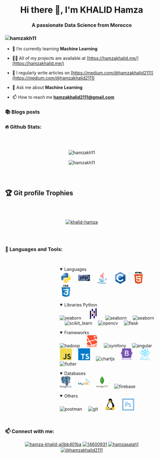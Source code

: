 <h1 align="center">Hi there 👋, I'm KHALID Hamza</h1>
<h3 align="center">A passionate Data Science from Morocco</h3>


### <p align="left"> <img src="https://komarev.com/ghpvc/?username=hamzakh11&label=Profile%20views&color=0e75b6&style=flat" alt="hamzakh11" /> </p>

- 🌱 I’m currently learning **Machine Learning**

- 👨‍💻 All of my projects are available at [https://hamzakhalid.me/](https://hamzakhalid.me/)

- 📝 I regularly write articles on [https://medium.com/@hamzakhalid2111](https://medium.com/@hamzakhalid2111)

- 💬 Ask me about **Machine Learning**

- 📫 How to reach me **hamzakhalid2111@gmail.com**

### 📚 Blogs posts
### <!-- BLOG-POST-LIST:START -->
### <!-- BLOG-POST-LIST:END -->

<h3 align="left">🔥 Github Stats:</h3>
<br>
<br>
<p align="center">
  <img align="center" src="https://github-readme-stats.vercel.app/api?username=hamzakh11&show_icons=true&theme=dracula" alt="hamzakh11" />
</p>

<p align="center">
  <img align="center" src="https://github-readme-streak-stats.herokuapp.com/?user=hamzakh11&theme=algolia" alt="hamzakh11" /></p>
<br>
<br>

## :trophy: Git profile Trophies
<br>
<br>
<p align="center"> 
  <a href="https://github.com/ryo-ma/github-profile-trophy">
    <img src="https://github-profile-trophy.vercel.app/?username=hamzakh11&layout=compact&theme=algolia" alt="khalid-hamza" />
  </a> 
</p>


<br>
<br>

<h3 align="left">🔨 Languages and Tools:</h3>
<p align="left"> 
  <br>
  
  <dl><dd><dl><dd><dl><dd><dl><dd>
  <details open style="margin-left:20px">
   <summary>Languages</summary>
      <img src="https://raw.githubusercontent.com/devicons/devicon/master/icons/python/python-original.svg" alt="python" width="40" height="40"/> 
      &nbsp;&nbsp;&nbsp;&nbsp;<img src="https://raw.githubusercontent.com/devicons/devicon/master/icons/php/php-original.svg" alt="php" width="40" height="40"/> 
      &nbsp;&nbsp;&nbsp;&nbsp;<img src="https://raw.githubusercontent.com/devicons/devicon/master/icons/java/java-original.svg" alt="java" width="40" height="40"/>
      &nbsp;&nbsp;&nbsp;&nbsp;<img src="https://raw.githubusercontent.com/devicons/devicon/master/icons/c/c-original.svg" alt="c" width="40" height="40"/>
    &nbsp;&nbsp;&nbsp;&nbsp;<img src="https://raw.githubusercontent.com/devicons/devicon/master/icons/html5/html5-original-wordmark.svg" alt="html5" width="40" height="40"/>
    &nbsp;&nbsp;&nbsp;&nbsp;<img src="https://raw.githubusercontent.com/devicons/devicon/master/icons/css3/css3-original-wordmark.svg" alt="css3" width="40" height="40"/> 
  </details>
  </dd></dl></dd></dl></dd></dl></dd></dl>
  
  
  <dl><dd><dl><dd><dl><dd><dl><dd>
  <details open style="margin-left:20px">
   <summary>Libraries Python</summary> 
      <img src="https://numpy.org/images/logo.svg" alt="seaborn" width="40" height="40"/>
      &nbsp;&nbsp;&nbsp;&nbsp;<img src="https://raw.githubusercontent.com/devicons/devicon/2ae2a900d2f041da66e950e4d48052658d850630/icons/pandas/pandas-original.svg" alt="pandas" width="40" height="40"/>  
      &nbsp;&nbsp;&nbsp;&nbsp;<img src="https://matplotlib.org/_static/images/documentation.svg" alt="seaborn" width="40" height="40"/> 
      &nbsp;&nbsp;&nbsp;&nbsp;<img src="https://seaborn.pydata.org/_images/logo-mark-lightbg.svg" alt="seaborn" width="40" height="40"/> 
      &nbsp;&nbsp;&nbsp;&nbsp;<img src="https://upload.wikimedia.org/wikipedia/commons/0/05/Scikit_learn_logo_small.svg" alt="scikit_learn" width="40" height="40"/>
      &nbsp;&nbsp;&nbsp;&nbsp;<img src="https://www.vectorlogo.zone/logos/opencv/opencv-icon.svg" alt="opencv" width="40" height="40"/> 
      &nbsp;&nbsp;&nbsp;&nbsp;<img src="https://www.vectorlogo.zone/logos/pocoo_flask/pocoo_flask-icon.svg" alt="flask" width="40" height="40"/> 
  </details>
  </dd></dl></dd></dl></dd></dl></dd></dl>
  
  
  <dl><dd><dl><dd><dl><dd><dl><dd>
  <details open style="margin-left:20px">
     <summary>Frameworks</summary>
          <img src="https://www.vectorlogo.zone/logos/apache_hadoop/apache_hadoop-icon.svg" alt="hadoop" width="40" height="40"/> 
          &nbsp;&nbsp;&nbsp;&nbsp;<img src="https://raw.githubusercontent.com/devicons/devicon/master/icons/laravel/laravel-plain-wordmark.svg" alt="laravel" width="40" height="40"/>
         &nbsp;&nbsp;&nbsp;&nbsp;<img src="https://symfony.com/logos/symfony_black_03.svg" alt="symfony" width="40" height="40"/> 
         &nbsp;&nbsp;&nbsp;&nbsp;<img src="https://angular.io/assets/images/logos/angular/angular.svg" alt="angular" width="40" height="40"/>
         &nbsp;&nbsp;&nbsp;&nbsp;<img src="https://raw.githubusercontent.com/devicons/devicon/master/icons/javascript/javascript-original.svg" alt="javascript" width="40" height="40"/>
         &nbsp;&nbsp;&nbsp;&nbsp;<img src="https://raw.githubusercontent.com/devicons/devicon/master/icons/typescript/typescript-original.svg" alt="typescript" width="40" height="40"/>
         &nbsp;&nbsp;&nbsp;&nbsp;<img src="https://www.chartjs.org/media/logo-title.svg" alt="chartjs" width="40" height="40"/> 
         &nbsp;&nbsp;&nbsp;&nbsp;<img src="https://raw.githubusercontent.com/devicons/devicon/master/icons/bootstrap/bootstrap-plain-wordmark.svg" alt="bootstrap" width="40" height="40"/>
         &nbsp;&nbsp;&nbsp;&nbsp;<img src="https://raw.githubusercontent.com/devicons/devicon/master/icons/react/react-original-wordmark.svg" alt="react" width="40" height="40"/>
         &nbsp;&nbsp;&nbsp;&nbsp;<img src="https://www.vectorlogo.zone/logos/flutterio/flutterio-icon.svg" alt="flutter" width="40" height="40"/> 
    </dd></dl></dd></dl></dd></dl></dd></dl>
  </details>
  
  <dl><dd><dl><dd><dl><dd><dl><dd>
  <details open style="margin-left:20px">
    <summary>Databases</summary>
        <img src="https://raw.githubusercontent.com/devicons/devicon/master/icons/postgresql/postgresql-original-wordmark.svg" alt="postgresql" width="40" height="40"/>
        &nbsp;&nbsp;&nbsp;&nbsp;<img src="https://raw.githubusercontent.com/devicons/devicon/master/icons/mysql/mysql-original-wordmark.svg" alt="mysql" width="40" height="40"/> 
        &nbsp;&nbsp;&nbsp;&nbsp;<img src="https://raw.githubusercontent.com/devicons/devicon/master/icons/mongodb/mongodb-original-wordmark.svg" alt="mongodb" width="40" height="40"/>
        &nbsp;&nbsp;&nbsp;&nbsp;<img src="https://www.vectorlogo.zone/logos/firebase/firebase-icon.svg" alt="firebase" width="40" height="40"/> 
  </details>
  </dd></dl></dd></dl></dd></dl></dd></dl>
  
  
<dl><dd><dl><dd><dl><dd><dl><dd>
  <details open style="margin-left:20px">
    <summary>Others</summary>
        <img src="https://www.vectorlogo.zone/logos/getpostman/getpostman-icon.svg" alt="postman" width="40" height="40"/> 
        &nbsp;&nbsp;&nbsp;&nbsp;<img src="https://www.vectorlogo.zone/logos/git-scm/git-scm-icon.svg" alt="git" width="40" height="40"/> 
        &nbsp;&nbsp;&nbsp;&nbsp;<img src="https://raw.githubusercontent.com/devicons/devicon/master/icons/linux/linux-original.svg" alt="linux" width="40" height="40"/> 
        &nbsp;&nbsp;&nbsp;&nbsp;<img src="https://raw.githubusercontent.com/devicons/devicon/master/icons/photoshop/photoshop-line.svg" alt="photoshop" width="40" height="40"/>
  </details>
  </dd></dl></dd></dl></dd></dl></dd></dl>
    
  <br>
</p>

<h3 align="left">📫 Connect with me:</h3>
<p align="center">
<a href="https://linkedin.com/in/hamza-khalid-a0bb401ba" target="blank"><img align="center" src="https://raw.githubusercontent.com/rahuldkjain/github-profile-readme-generator/master/src/images/icons/Social/linked-in-alt.svg" alt="hamza-khalid-a0bb401ba" height="30" width="40" /></a>
<a href="https://stackoverflow.com/users/14600931" target="blank"><img align="center" src="https://raw.githubusercontent.com/rahuldkjain/github-profile-readme-generator/master/src/images/icons/Social/stack-overflow.svg" alt="14600931" height="30" width="40" /></a>
<a href="https://kaggle.com/hamzasalah1" target="blank"><img align="center" src="https://raw.githubusercontent.com/rahuldkjain/github-profile-readme-generator/master/src/images/icons/Social/kaggle.svg" alt="hamzasalah1" height="30" width="40" /></a>
<a href="https://medium.com/@hamzakhalid2111" target="blank"><img align="center" src="https://raw.githubusercontent.com/rahuldkjain/github-profile-readme-generator/master/src/images/icons/Social/medium.svg" alt="@hamzakhalid2111" height="30" width="40" /></a>
</p>
